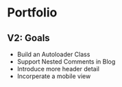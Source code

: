 <h1>Portfolio</h1>
<h2>V2: Goals</h2> 
<ul>
  <li>Build an Autoloader Class</li>
  <li>Support Nested Comments in Blog</li>
  <li>Introduce more header detail</li>
  <li>Incorperate a mobile view</li>
</ul>
